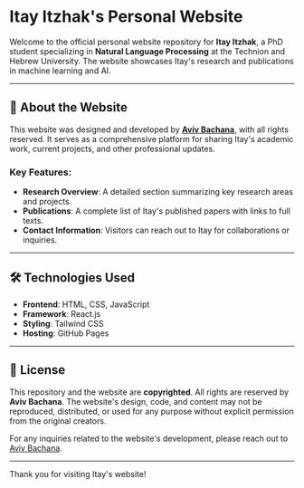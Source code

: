 # Itay Itzhak's Personal Website

Welcome to the official personal website repository for **Itay Itzhak**, a PhD student specializing in **Natural Language Processing** at the Technion and Hebrew University. The website showcases Itay's research and publications in machine learning and AI.

---

## 🌟 About the Website

This website was designed and developed by [**Aviv Bachana**](https://avivbach.github.io/avivbach/#home), with all rights reserved. It serves as a comprehensive platform for sharing Itay's academic work, current projects, and other professional updates.

### Key Features:
- **Research Overview**: A detailed section summarizing key research areas and projects.
- **Publications**: A complete list of Itay's published papers with links to full texts.
- **Contact Information**: Visitors can reach out to Itay for collaborations or inquiries.

---

## 🛠️ Technologies Used

- **Frontend**: HTML, CSS, JavaScript
- **Framework**: React.js
- **Styling**: Tailwind CSS
- **Hosting**: GitHub Pages 

---

## 📄 License

This repository and the website are **copyrighted**. All rights are reserved by **Aviv Bachana**. The website's design, code, and content may not be reproduced, distributed, or used for any purpose without explicit permission from the original creators.

For any inquiries related to the website's development, please reach out to [Aviv Bachana](https://avivbach.github.io/avivbach/#home).

---

Thank you for visiting Itay's website!

